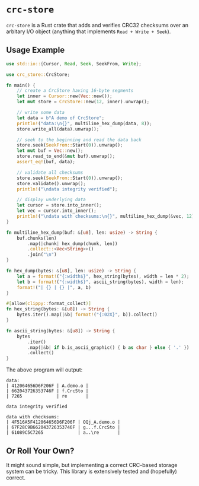 # `crc-store`

`crc-store` is a Rust crate that adds and verifies CRC32 checksums over an arbitary I/O object (anything that implements `Read + Write + Seek`).

## Usage Example

```rust
use std::io::{Cursor, Read, Seek, SeekFrom, Write};

use crc_store::CrcStore;

fn main() {
    // create a CrcStore having 16-byte segments
    let inner = Cursor::new(Vec::new());
    let mut store = CrcStore::new(12, inner).unwrap();

    // write some data
    let data = b"A demo of CrcStore";
    println!("data:\n{}", multiline_hex_dump(data, 8));
    store.write_all(data).unwrap();

    // seek to the beginning and read the data back
    store.seek(SeekFrom::Start(0)).unwrap();
    let mut buf = Vec::new();
    store.read_to_end(&mut buf).unwrap();
    assert_eq!(buf, data);

    // validate all checksums
    store.seek(SeekFrom::Start(0)).unwrap();
    store.validate().unwrap();
    println!("\ndata integrity verified");

    // display underlying data
    let cursor = store.into_inner();
    let vec = cursor.into_inner();
    println!("\ndata with checksums:\n{}", multiline_hex_dump(&vec, 12));
}

fn multiline_hex_dump(buf: &[u8], len: usize) -> String {
    buf.chunks(len)
        .map(|chunk| hex_dump(chunk, len))
        .collect::<Vec<String>>()
        .join("\n")
}

fn hex_dump(bytes: &[u8], len: usize) -> String {
    let a = format!("{:width$}", hex_string(bytes), width = len * 2);
    let b = format!("{:width$}", ascii_string(bytes), width = len);
    format!("| {} | {} |", a, b)
}

#[allow(clippy::format_collect)]
fn hex_string(bytes: &[u8]) -> String {
    bytes.iter().map(|&b| format!("{:02X}", b)).collect()
}

fn ascii_string(bytes: &[u8]) -> String {
    bytes
        .iter()
        .map(|&b| if b.is_ascii_graphic() { b as char } else { '.' })
        .collect()
}
```

The above program will output:

```
data:
| 412064656D6F206F | A.demo.o |
| 662043726353746F | f.CrcSto |
| 7265             | re       |

data integrity verified

data with checksums:
| 4F516A5F412064656D6F206F | OQj_A.demo.o |
| 67F28C9B662043726353746F | g...f.CrcSto |
| 61089C5C7265             | a..\re       |
```

## Or Roll Your Own?

It might sound simple, but implementing a correct CRC-based storage system can be tricky. This library is extensively tested and (hopefully) correct.
